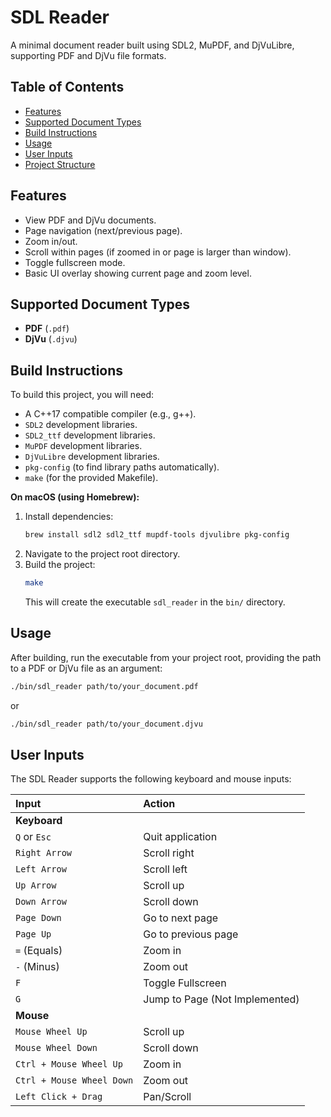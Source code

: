 # SDL Reader

A minimal document reader built using SDL2, MuPDF, and DjVuLibre, supporting PDF and DjVu file formats.

## Table of Contents
* [Features](#features)
* [Supported Document Types](#supported-document-types)
* [Build Instructions](#build-instructions)
* [Usage](#usage)
* [User Inputs](#user-inputs)
* [Project Structure](#project-structure)

## Features
* View PDF and DjVu documents.
* Page navigation (next/previous page).
* Zoom in/out.
* Scroll within pages (if zoomed in or page is larger than window).
* Toggle fullscreen mode.
* Basic UI overlay showing current page and zoom level.

## Supported Document Types
* **PDF** (`.pdf`)
* **DjVu** (`.djvu`)

## Build Instructions
To build this project, you will need:
* A C++17 compatible compiler (e.g., g++).
* `SDL2` development libraries.
* `SDL2_ttf` development libraries.
* `MuPDF` development libraries.
* `DjVuLibre` development libraries.
* `pkg-config` (to find library paths automatically).
* `make` (for the provided Makefile).

**On macOS (using Homebrew):**
1.  Install dependencies:
    ```bash
    brew install sdl2 sdl2_ttf mupdf-tools djvulibre pkg-config
    ```
2.  Navigate to the project root directory.
3.  Build the project:
    ```bash
    make
    ```
    This will create the executable `sdl_reader` in the `bin/` directory.

## Usage
After building, run the executable from your project root, providing the path to a PDF or DjVu file as an argument:

```bash
./bin/sdl_reader path/to/your_document.pdf
```
or
```bash
./bin/sdl_reader path/to/your_document.djvu
```

## User Inputs
The SDL Reader supports the following keyboard and mouse inputs:

| Input                  | Action                                  |
| :--------------------- | :-------------------------------------- |
| **Keyboard** |                                         |
| `Q` or `Esc`           | Quit application                        |
| `Right Arrow`          | Scroll right                            |
| `Left Arrow`           | Scroll left                             |
| `Up Arrow`             | Scroll up                               |
| `Down Arrow`           | Scroll down                             |
| `Page Down`            | Go to next page                         |
| `Page Up`              | Go to previous page                     |
| `=` (Equals)           | Zoom in                                 |
| `-` (Minus)            | Zoom out                                |
| `F`                    | Toggle Fullscreen                       |
| `G`                    | Jump to Page (Not Implemented)          |
| **Mouse** |                                         |
| `Mouse Wheel Up`       | Scroll up                               |
| `Mouse Wheel Down`     | Scroll down                             |
| `Ctrl + Mouse Wheel Up`| Zoom in                                 |
| `Ctrl + Mouse Wheel Down`| Zoom out                              |
| `Left Click + Drag`    | Pan/Scroll                              |
